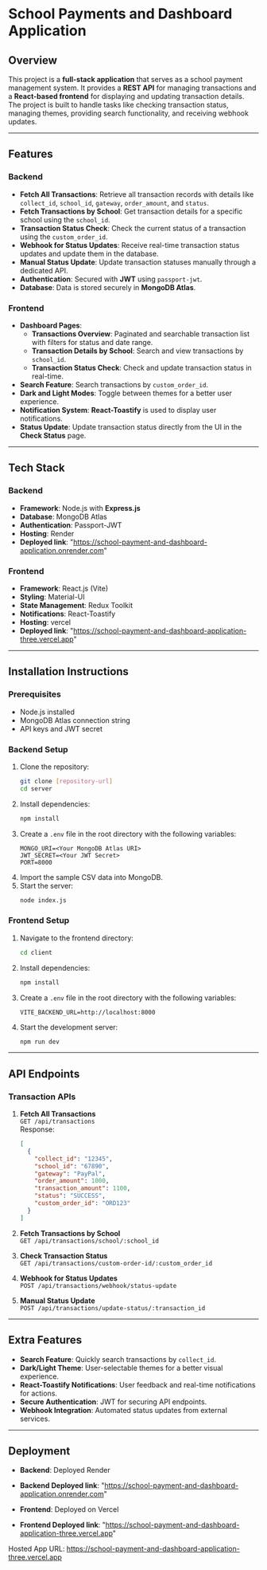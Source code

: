 # School Payments and Dashboard Application

## Overview
This project is a **full-stack application** that serves as a school payment management system. It provides a **REST API** for managing transactions and a **React-based frontend** for displaying and updating transaction details. The project is built to handle tasks like checking transaction status, managing themes, providing search functionality, and receiving webhook updates.

---

## Features

### Backend
- **Fetch All Transactions**: Retrieve all transaction records with details like `collect_id`, `school_id`, `gateway`, `order_amount`, and `status`.
- **Fetch Transactions by School**: Get transaction details for a specific school using the `school_id`.
- **Transaction Status Check**: Check the current status of a transaction using the `custom_order_id`.
- **Webhook for Status Updates**: Receive real-time transaction status updates and update them in the database.
- **Manual Status Update**: Update transaction statuses manually through a dedicated API.
- **Authentication**: Secured with **JWT** using `passport-jwt`.
- **Database**: Data is stored securely in **MongoDB Atlas**.

### Frontend
- **Dashboard Pages**:
  - **Transactions Overview**: Paginated and searchable transaction list with filters for status and date range.
  - **Transaction Details by School**: Search and view transactions by `school_id`.
  - **Transaction Status Check**: Check and update transaction status in real-time.
- **Search Feature**: Search transactions by `custom_order_id`.
- **Dark and Light Modes**: Toggle between themes for a better user experience.
- **Notification System**: **React-Toastify** is used to display user notifications.
- **Status Update**: Update transaction status directly from the UI in the **Check Status** page.

---

## Tech Stack

### Backend
- **Framework**: Node.js with **Express.js**
- **Database**: MongoDB Atlas
- **Authentication**: Passport-JWT
- **Hosting**: Render
- **Deployed link**: "https://school-payment-and-dashboard-application.onrender.com"

### Frontend
- **Framework**: React.js (Vite)
- **Styling**: Material-UI
- **State Management**: Redux Toolkit
- **Notifications**: React-Toastify
- **Hosting**: vercel
- **Deployed link**: "https://school-payment-and-dashboard-application-three.vercel.app"

---

## Installation Instructions

### Prerequisites
- Node.js installed
- MongoDB Atlas connection string
- API keys and JWT secret

### Backend Setup
1. Clone the repository:
   ```bash
   git clone [repository-url]
   cd server
   ```
2. Install dependencies:
   ```bash
   npm install
   ```
3. Create a `.env` file in the root directory with the following variables:
   ```env
   MONGO_URI=<Your MongoDB Atlas URI>
   JWT_SECRET=<Your JWT Secret>
   PORT=8000
   ```
4. Import the sample CSV data into MongoDB.
5. Start the server:
   ```bash
   node index.js
   ```

### Frontend Setup
1. Navigate to the frontend directory:
   ```bash
   cd client
   ```
2. Install dependencies:
   ```bash
   npm install
   ```
3. Create a `.env` file in the root directory with the following variables:
   ```env
   VITE_BACKEND_URL=http://localhost:8000
   ```
4. Start the development server:
   ```bash
   npm run dev
   ```

---

## API Endpoints

### Transaction APIs
1. **Fetch All Transactions**  
   `GET /api/transactions`  
   Response:
   ```json
   [
     {
       "collect_id": "12345",
       "school_id": "67890",
       "gateway": "PayPal",
       "order_amount": 1000,
       "transaction_amount": 1100,
       "status": "SUCCESS",
       "custom_order_id": "ORD123"
     }
   ]
   ```

2. **Fetch Transactions by School**  
   `GET /api/transactions/school/:school_id`

3. **Check Transaction Status**  
   `GET /api/transactions/custom-order-id/:custom_order_id`

4. **Webhook for Status Updates**  
   `POST /api/transactions/webhook/status-update`

5. **Manual Status Update**  
   `POST /api/transactions/update-status/:transaction_id`

---

## Extra Features
- **Search Feature**: Quickly search transactions by `collect_id`.
- **Dark/Light Theme**: User-selectable themes for a better visual experience.
- **React-Toastify Notifications**: User feedback and real-time notifications for actions.
- **Secure Authentication**: JWT for securing API endpoints.
- **Webhook Integration**: Automated status updates from external services.

---

## Deployment
- **Backend**: Deployed Render
- **Backend Deployed link**: "https://school-payment-and-dashboard-application.onrender.com"

- **Frontend**: Deployed on Vercel
- **Frontend Deployed link**: "https://school-payment-and-dashboard-application-three.vercel.app"

Hosted App URL: https://school-payment-and-dashboard-application-three.vercel.app
